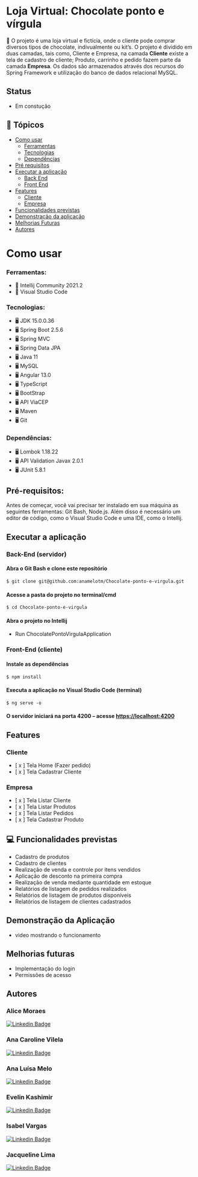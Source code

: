 # Loja Virtual: Chocolate ponto e vírgula

🍫 O projeto é uma loja virtual e fictícia, onde o cliente pode comprar diversos tipos de chocolate, indivualmente ou kit’s. O projeto é dividido em duas camadas, tais como, Cliente e Empresa, na camada **Cliente** existe a tela de cadastro de cliente; Produto, carrinho e pedido fazem parte da camada **Empresa**. Os dados são armazenados através dos recursos do Spring Framework e utilização do banco de dados relacional MySQL. 

## Status
- Em constução

## 📌 Tópicos

* [Como usar](#como-usar)
	- [Ferramentas](#ferramentas)
	- [Tecnologias](#tecnologias)
	- [Dependências](#dependências)
* [Pré requisitos](#pré-requisitos)
* [Executar a aplicação](#executar-a-aplicação)
	- [Back End](#back-end)
	- [Front End](#front-end)
* [Features](#features) 
	- [Cliente](#cliente)
	- [Empresa](#empresa)
* [Funcionalidades previstas](#funcionalidades-previstas)
* [Demonstração da aplicação](#demonstração-da-aplicação)
* [Melhorias Futuras](#melhorias-futuras) 
* [Autores](#autores)

# Como usar
### Ferramentas:
* 🔧  Intellij Community 2021.2
* 🔧  Visual Studio Code

### Tecnologias:
* 🖥  JDK 15.0.0.36
* 🖥  Spring Boot 2.5.6
* 🖥  Spring MVC
* 🖥  Spring Data JPA 
* 🖥  Java 11
* 🖥  MySQL
* 🖥  Angular 13.0
* 🖥  TypeScript
* 🖥  BootStrap
* 🖥  API ViaCEP
* 🖥  Maven
* 🖥  Git

### Dependências:
* 🖥  Lombok 1.18.22
* 🖥  API Validation Javax 2.0.1
* 🖥  JUnit 5.8.1


## Pré-requisitos:
Antes de começar, você vai precisar ter instalado em sua máquina as seguintes ferramentas: Git Bash, Node.js.
Além disso é necessário um editor de código, como o Visual Studio Code e uma IDE, como o Intellij.

## Executar a aplicação

### Back-End (servidor)

#### Abra o Git Bash e clone este repositório
	$ git clone git@github.com:anamelotm/Chocolate-ponto-e-virgula.git
	
#### Acesse a pasta do projeto no terminal/cmd
	$ cd Chocolate-ponto-e-virgula

#### Abra o projeto no Intellij

* Run ChocolatePontoVirgulaApplication

### Front-End (cliente)

#### Instale as dependências
	$ npm install

#### Executa a aplicação no Visual Studio Code (terminal)
	$ ng serve -o

#### O servidor iniciará na porta 4200 – acesse <https://localhost:4200>



## Features

### Cliente
- [ x ] Tela Home (Fazer pedido)
- [ x ] Tela Cadastrar Cliente

### Empresa
- [ x ] Tela Listar Cliente
- [ x ] Tela Listar Produtos
- [ x ] Tela Listar Pedidos
- [ x ] Tela Cadastrar Produto

## 💻 Funcionalidades previstas

* Cadastro de produtos
* Cadastro de clientes
* Realização de venda e controle por itens vendidos
* Aplicação de desconto na primeira compra
* Realização de venda mediante quantidade em estoque
* Relatórios de listagem de pedidos realizados
* Relatórios de listagem de produtos disponíveis
* Relatórios de listagem de clientes cadastrados


## Demonstração da Aplicação
- video mostrando o funcionamento

## Melhorias futuras

* Implementação do login
* Permissões de acesso

## Autores

### Alice Moraes
[![Linkedin Badge](https://img.shields.io/badge/-Alice-blue?style=flat-square&logo=Linkedin&logoColor=white&link=https:https://www.linkedin.com/in/alicefms/)](https://www.linkedin.com/in/alicefms/)

### Ana Caroline Vilela
[![Linkedin Badge](https://img.shields.io/badge/-Ana_Caroline-blue?style=flat-square&logo=Linkedin&logoColor=white&link=https:https://www.linkedin.com/in/ana-caroline-vilela-53a824209/)](https://www.linkedin.com/in/ana-caroline-vilela-53a824209/)

### Ana Luísa Melo
[![Linkedin Badge](https://img.shields.io/badge/-Ana_Luísa-blue?style=flat-square&logo=Linkedin&logoColor=white&link=https://www.linkedin.com/in/analuisatmelo/)](https://www.linkedin.com/in/analuisatmelo/) 

### Evelin Kashimir
[![Linkedin Badge](https://img.shields.io/badge/-Evellin-blue?style=flat-square&logo=Linkedin&logoColor=white&link=https://www.linkedin.com/in/evelin-kashimir-ferraz-4a6553210/)](https://www.linkedin.com/in/evelin-kashimir-ferraz-4a6553210/) 

### Isabel Vargas
[![Linkedin Badge](https://img.shields.io/badge/-Isabel-blue?style=flat-square&logo=Linkedin&logoColor=white&link=https://www.linkedin.com/in/isabel-vargas-desenvolvedora/)](https://www.linkedin.com/in/isabel-vargas-desenvolvedora/) 

### Jacqueline Lima
[![Linkedin Badge](https://img.shields.io/badge/-Jacqueline-blue?style=flat-square&logo=Linkedin&logoColor=white&link=https://www.linkedin.com/in/jacquelinepslima/)](https://www.linkedin.com/in/jacquelinepslima/) 

